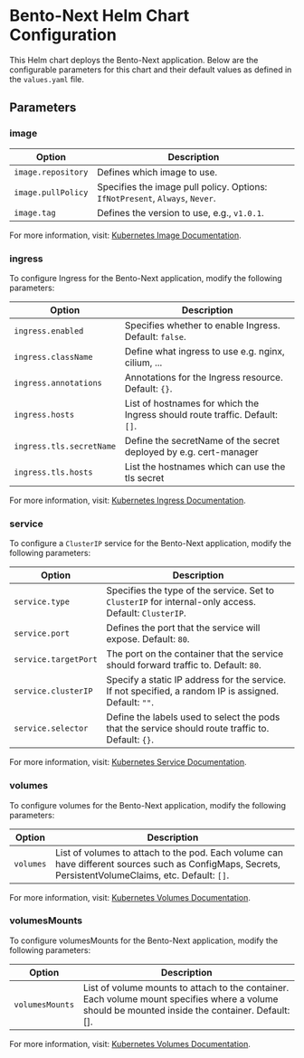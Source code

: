 # Bento-Next Helm Chart Configuration

This Helm chart deploys the Bento-Next application. Below are the configurable parameters for this chart and their default values as defined in the `values.yaml` file.

## Parameters

### image

| Option | Description |
|--------|-------------|
| `image.repository` | Defines which image to use. |
| `image.pullPolicy` | Specifies the image pull policy. Options: `IfNotPresent`, `Always`, `Never`. |
| `image.tag` | Defines the version to use, e.g., `v1.0.1`. |

For more information, visit: [Kubernetes Image Documentation](https://kubernetes.io/docs/concepts/containers/images/).

### ingress

To configure Ingress for the Bento-Next application, modify the following parameters:

| Option | Description |
|--------|-------------|
| `ingress.enabled` | Specifies whether to enable Ingress. Default: `false`. |
| `ingress.className` | Define what ingress to use e.g. nginx, cilium, ... |
| `ingress.annotations` | Annotations for the Ingress resource. Default: `{}`. |
| `ingress.hosts` | List of hostnames for which the Ingress should route traffic. Default: `[]`. |
| `ingress.tls.secretName` | Define the secretName of the secret deployed by e.g. cert-manager |
| `ingress.tls.hosts` | List the hostnames which can use the tls secret |

For more information, visit: [Kubernetes Ingress Documentation](https://kubernetes.io/docs/concepts/services-networking/ingress/).

### service

To configure a `ClusterIP` service for the Bento-Next application, modify the following parameters:

| Option | Description |
|--------|-------------|
| `service.type` | Specifies the type of the service. Set to `ClusterIP` for internal-only access. Default: `ClusterIP`. |
| `service.port` | Defines the port that the service will expose. Default: `80`. |
| `service.targetPort` | The port on the container that the service should forward traffic to. Default: `80`. |
| `service.clusterIP` | Specify a static IP address for the service. If not specified, a random IP is assigned. Default: `""`. |
| `service.selector` | Define the labels used to select the pods that the service should route traffic to. Default: `{}`. |

For more information, visit: [Kubernetes Service Documentation](https://kubernetes.io/docs/concepts/services-networking/service/).

### volumes

To configure volumes for the Bento-Next application, modify the following parameters:

| Option | Description |
|--------|-------------|
| `volumes` | List of volumes to attach to the pod. Each volume can have different sources such as ConfigMaps, Secrets, PersistentVolumeClaims, etc. Default: `[]`. |

For more information, visit: [Kubernetes Volumes Documentation](https://kubernetes.io/docs/concepts/storage/volumes/).

### volumesMounts

To configure volumesMounts for the Bento-Next application, modify the following parameters:

| Option | Description |
|--------|-------------|
| `volumesMounts` | List of volume mounts to attach to the container. Each volume mount specifies where a volume should be mounted inside the container. Default: [].|

For more information, visit: [Kubernetes Volumes Documentation](https://kubernetes.io/docs/concepts/storage/volumes/).
